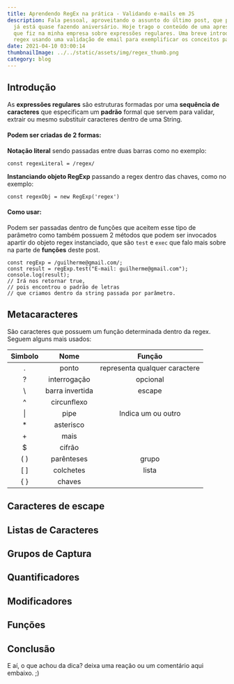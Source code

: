 ```yaml
---
title: Aprendendo RegEx na prática - Validando e-mails em JS
description: Fala pessoal, aproveitando o assunto do último post, que por sinal
  já está quase fazendo aniversário. Hoje trago o conteúdo de uma apresentação
  que fiz na minha empresa sobre expressões regulares. Uma breve introdução as
  regex usando uma validação de email para exemplificar os conceitos passados.
date: 2021-04-10 03:00:14
thumbnailImage: ../../static/assets/img/regex_thumb.png
category: blog
---
```

## Introdução
As **expressões regulares** são estruturas formadas por uma **sequência de caracteres** que especificam um **padrão** formal que servem para validar, extrair ou mesmo substituir caracteres dentro de uma String.

#### Podem ser criadas de 2 formas:   
**Notação literal** sendo passadas entre duas barras como no exemplo:  

```JS
const regexLiteral = /regex/
```

**Instanciando objeto RegExp** passando a regex dentro das chaves, como no exemplo:

```JS
const regexObj = new RegExp('regex')
```

#### Como usar:
Podem ser passadas dentro de funções que aceitem esse tipo de parâmetro como também possuem 2 métodos que podem ser invocados apartir do objeto regex instanciado, que são `test` e `exec` que falo mais sobre na parte de **funções** deste post.  
```JS
const regExp = /guilherme@gmail.com/;
const result = regExp.test("E-mail: guilherme@gmail.com");
console.log(result);
// Irá nos retornar true,
// pois encontrou o padrão de letras
// que criamos dentro da string passada por parâmetro.
```

## Metacaracteres
São caracteres que possuem um função determinada dentro da regex.  
Seguem alguns mais usados:  

| Simbolo | Nome | Função |
|:---:|:---:|:---:|
| . | ponto | representa qualquer caractere |
| ? | interrogação | opcional |
| \ | barra invertida | escape |
| ^ | circunflexo |   |
| \| | pipe | Indica um ou outro |
| \* | asterisco |   |
| \+ | mais |   |
| $ | cifrão |   |
| ( ) | parênteses | grupo |
| \[ \] | colchetes | lista |
| { } | chaves |   |


## Caracteres de escape
## Listas de Caracteres
## Grupos de Captura
## Quantificadores
## Modificadores
## Funções

## Conclusão
E aí, o que achou da dica? deixa uma reação ou um comentário aqui embaixo. ;)
